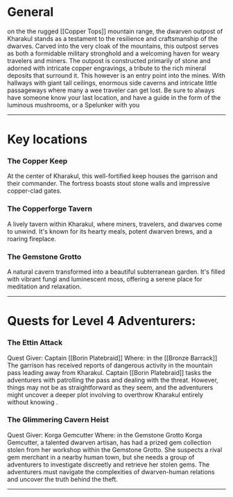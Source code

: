 # **General**

on the  the rugged [[Copper Tops]] mountain range, the dwarven outpost of Kharakul stands as a testament to the resilience and craftsmanship of the dwarves. Carved into the very cloak of the mountains, this outpost serves as both a formidable military stronghold and a welcoming haven for weary travelers and miners. The outpost is constructed primarily of stone and adorned with intricate copper engravings, a tribute to the rich mineral deposits that surround it. This however is an entry point into the mines. With hallways with giant tall ceilings, enormous side caverns and intricate little passageways where many a wee traveler can get lost. Be sure to always have someone know your last location, and have a guide in the form of the luminous mushrooms, or a Spelunker with you

---
# **Key locations**
### **The Copper Keep** 

At the center of Kharakul, this well-fortified keep houses the garrison and their commander. The fortress boasts stout stone walls and impressive copper-clad gates.
### **The Copperforge Tavern**

A lively tavern within Kharakul, where miners, travelers, and dwarves come to unwind. It's known for its hearty meals, potent dwarven brews, and a roaring fireplace.   
### **The Gemstone Grotto**

A natural cavern transformed into a beautiful subterranean garden. It's filled with vibrant fungi and luminescent moss, offering a serene place for meditation and relaxation.

---
# **Quests for Level 4 Adventurers:**
### **The Ettin Attack** 

Quest Giver: Captain [[Borin Platebraid]]
Where: in the [[Bronze Barrack]]
The garrison has received reports of dangerous activity in the mountain pass leading away from Kharakul. Captain [[Borin Platebraid]] tasks the adventurers with patrolling the pass and dealing with the threat. However, things may not be as straightforward as they seem, and the adventurers might uncover a deeper plot involving to overthrow Kharakul entirely without knowing .
### **The Glimmering Cavern Heist** 

Quest Giver: Korga Gemcutter 
Where: in the Gemstone Grotto 
Korga Gemcutter, a talented dwarven artisan, has had a prized gem collection stolen from her workshop within the Gemstone Grotto. She suspects a rival gem merchant in a nearby human town, but she needs a group of adventurers to investigate discreetly and retrieve her stolen gems. The adventurers must navigate the complexities of dwarven-human relations and uncover the truth behind the theft.

---